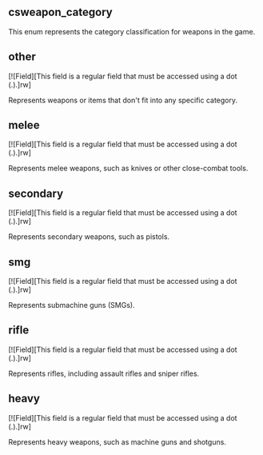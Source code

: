 ## csweapon_category

This enum represents the category classification for weapons in the game.

## other

[![Field][This field is a regular field that must be accessed using a dot (.).]rw]

Represents weapons or items that don't fit into any specific category.

## melee

[![Field][This field is a regular field that must be accessed using a dot (.).]rw]

Represents melee weapons, such as knives or other close-combat tools.

## secondary

[![Field][This field is a regular field that must be accessed using a dot (.).]rw]

Represents secondary weapons, such as pistols.

## smg

[![Field][This field is a regular field that must be accessed using a dot (.).]rw]

Represents submachine guns (SMGs).

## rifle

[![Field][This field is a regular field that must be accessed using a dot (.).]rw]

Represents rifles, including assault rifles and sniper rifles.

## heavy

[![Field][This field is a regular field that must be accessed using a dot (.).]rw]

Represents heavy weapons, such as machine guns and shotguns.